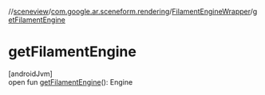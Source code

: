 //[sceneview](../../../index.md)/[com.google.ar.sceneform.rendering](../index.md)/[FilamentEngineWrapper](index.md)/[getFilamentEngine](get-filament-engine.md)

# getFilamentEngine

[androidJvm]\
open fun [getFilamentEngine](get-filament-engine.md)(): Engine
